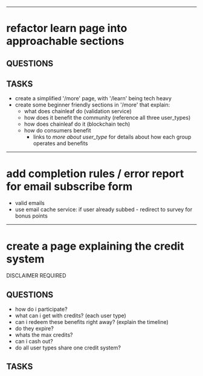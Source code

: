 

------------------------------------------------------------------------------------------------------
# refactor learn page into approachable sections

## QUESTIONS

## TASKS
- create a simplified '/more' page, with '/learn' being tech heavy
- create some beginner friendly sections in '/more' that explain:
    - what does chainleaf do (validation service)
    - how does it benefit the community (reference all three user_types)
    - how does chainleaf do it (blockchain tech)
    - how do consumers benefit
        - links to *more about user_type* for details about how each group operates and benefits







------------------------------------------------------------------------------------------------------
# add completion rules / error report for email subscribe form

- valid emails
- use email cache service: if user already subbed - redirect to survey for bonus points







------------------------------------------------------------------------------------------------------
# create a page explaining the credit system 

DISCLAIMER REQUIRED

## QUESTIONS

- how do i participate?
- what can i get with credits? (each user type)
- can i redeem these benefits right away? (explain the timeline)
- do they expire?
- whats the max credits?
- can i cash out?
- do all user types share one credit system?

## TASKS